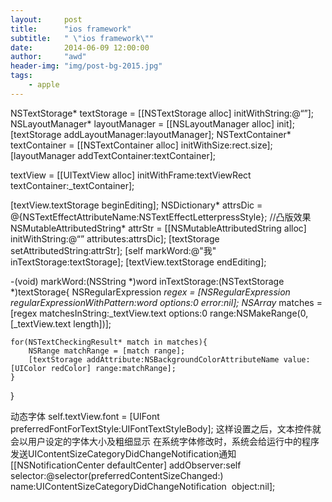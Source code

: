 ```yaml
---
layout:     post
title:      "ios framework"
subtitle:   " \"ios framework\""
date:       2014-06-09 12:00:00
author:     "awd"
header-img: "img/post-bg-2015.jpg"
tags:
    - apple
---
```

NSTextStorage* textStorage = [[NSTextStorage alloc]  initWithString:@“”];
NSLayoutManager* layoutManager = [[NSLayoutManager alloc] init];
[textStorage addLayoutManager:layoutManager];
NSTextContainer* textContainer = [[NSTextContainer alloc] initWithSize:rect.size];
[layoutManager addTextContainer:textContainer];

textView = [[UITextView alloc] initWithFrame:textViewRect textContainer:_textContainer];

[textView.textStorage beginEditing];
NSDictionary* attrsDic = @{NSTextEffectAttributeName:NSTextEffectLetterpressStyle};    //凸版效果
NSMutableAttributedString* attrStr = [[NSMutableAttributedString alloc] initWithString:@“” attributes:attrsDic];
[textStorage setAttributedString:attrStr];
[self markWord:@"我" inTextStorage:textStorage];
[textView.textStorage endEditing];



-(void) markWord:(NSString *)word inTextStorage:(NSTextStorage *)textStorage{
    NSRegularExpression *regex = [NSRegularExpression regularExpressionWithPattern:word options:0 error:nil];
    NSArray* matches = [regex matchesInString:_textView.text options:0 range:NSMakeRange(0, [_textView.text length])];
    
    for(NSTextCheckingResult* match in matches){
        NSRange matchRange = [match range];
        [textStorage addAttribute:NSBackgroundColorAttributeName value:[UIColor redColor] range:matchRange];
    }
}


动态字体
self.textView.font = [UIFont preferredFontForTextStyle:UIFontTextStyleBody];
这样设置之后，文本控件就会以用户设定的字体大小及粗细显示
在系统字体修改时，系统会给运行中的程序发送UIContentSizeCategoryDidChangeNotification通知
[[NSNotificationCenter defaultCenter] addObserver:self 
	selector:@selector(preferredContentSizeChanged:) 
	name:UIContentSizeCategoryDidChangeNotification 
	object:nil]; 

